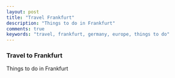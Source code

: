 ```yaml
---
layout: post
title: "Travel Frankfurt"
description: "Things to do in Frankfurt"
comments: true
keywords: "travel, frankfurt, germany, europe, things to do"
---
```


### Travel to Frankfurt

Things to do in Frankfurt